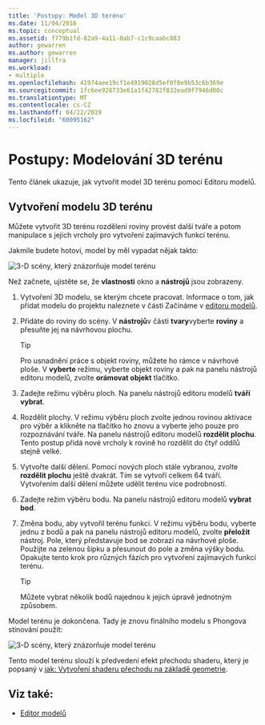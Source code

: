 ```yaml
---
title: 'Postupy: Model 3D terénu'
ms.date: 11/04/2016
ms.topic: conceptual
ms.assetid: f779b1fd-82a9-4a11-8ab7-c1c9caabc883
author: gewarren
ms.author: gewarren
manager: jillfra
ms.workload:
- multiple
ms.openlocfilehash: 41974aee19cf1e4919028d5ef0f0e9b53c6b369e
ms.sourcegitcommit: 1fc6ee928733e61a1f42782f832ead9f7946d00c
ms.translationtype: MT
ms.contentlocale: cs-CZ
ms.lasthandoff: 04/22/2019
ms.locfileid: "60095162"
---
```

# <a name="how-to-model-3d-terrain"></a>Postupy: Modelování 3D terénu

Tento článek ukazuje, jak vytvořit model 3D terénu pomocí Editoru modelů.

## <a name="create-a-3d-terrain-model"></a>Vytvoření modelu 3D terénu

Můžete vytvořit 3D terénu rozdělení roviny provést další tváře a potom manipulace s jejich vrcholy pro vytvoření zajímavých funkcí terénu.

Jakmile budete hotovi, model by měl vypadat nějak takto:

![3&#45;D scény, který znázorňuje model terénu](../designers/media/digit-terrain-model.png)

Než začnete, ujistěte se, že **vlastnosti** okno a **nástrojů** jsou zobrazeny.

1. Vytvoření 3D modelu, se kterým chcete pracovat. Informace o tom, jak přidat modelu do projektu naleznete v části Začínáme v [editoru modelů](../designers/model-editor.md).

2. Přidáte do roviny do scény. V **nástrojů**v části **tvary**vyberte **roviny** a přesuňte jej na návrhovou plochu.

    > [!TIP]
    > Pro usnadnění práce s objekt roviny, můžete ho rámce v návrhové ploše. V **vyberte** režimu, vyberte objekt roviny a pak na panelu nástrojů editoru modelů, zvolte **orámovat objekt** tlačítko.

3. Zadejte režimu výběru ploch. Na panelu nástrojů editoru modelů **tváří vybrat**.

4. Rozdělit plochy. V režimu výběru ploch zvolte jednou rovinou aktivace pro výběr a klikněte na tlačítko ho znovu a vyberte jeho pouze pro rozpoznávání tváře. Na panelu nástrojů editoru modelů **rozdělit plochu**. Tento postup přidá nové vrcholy k rovině ho rozdělit do čtyř oddílů stejně velké.

5. Vytvořte další dělení. Pomocí nových ploch stále vybranou, zvolte **rozdělit plochu** ještě dvakrát. Tím se vytvoří celkem 64 tváří. Vytvořením další dělení můžete udělit terénu více podrobností.

6. Zadejte režim výběru bodu. Na panelu nástrojů editoru modelů **vybrat bod**.

7. Změna bodu, aby vytvořil terénu funkci. V režimu výběru bodu, vyberte jednu z bodů a pak na panelu nástrojů editoru modelů, zvolte **přeložit** nástroj. Pole, který představuje bod se zobrazí na návrhové ploše. Použijte na zelenou šipku a přesunout do pole a změna výšky bodu. Opakujte tento krok pro různých fázích pro vytvoření zajímavých funkcí terénu.

    > [!TIP]
    > Můžete vybrat několik bodů najednou k jejich úpravě jednotným způsobem.

Model terénu je dokončena. Tady je znovu finálního modelu s Phongova stínování použít:

![3&#45;D scény, který znázorňuje model terénu](../designers/media/digit-terrain-model.png)

Tento model terénu slouží k předvedení efekt přechodu shaderu, který je popsaný v [jak: Vytvoření shaderu přechodu na základě geometrie](../designers/how-to-create-a-geometry-based-gradient-shader.md).

## <a name="see-also"></a>Viz také:

- [Editor modelů](../designers/model-editor.md)